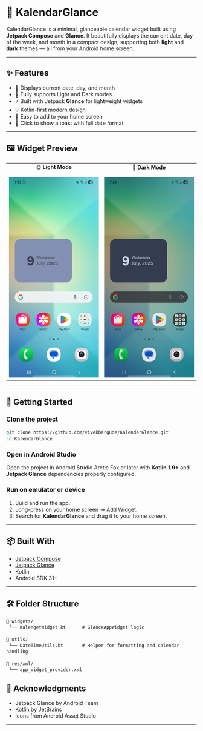 
# 📅 KalendarGlance

KalendarGlance is a minimal, glanceable calendar widget built using **Jetpack Compose** and **Glance**. It beautifully displays the current date, day of the week, and month in a compact design, supporting both **light** and **dark** themes — all from your Android home screen.

---

## ✨ Features

- 📆 Displays current date, day, and month
- 🌙 Fully supports Light and Dark modes
- ⚡ Built with Jetpack **Glance** for lightweight widgets
- 💡 Kotlin-first modern design
- 📱 Easy to add to your home screen
- 🎯 Click to show a toast with full date format

---

## 🖼️ Widget Preview

<table>
  <tr>
    <td align="center">
      🌞 <strong>Light Mode</strong><br><br>
      <img src="images/widget_light.png" width="240" alt="KalendarGlance Light Mode"/>
    </td>
    <td align="center">
      🌚 <strong>Dark Mode</strong><br><br>
      <img src="images/widget_dark.png" width="240" alt="KalendarGlance Dark Mode"/>
    </td>
  </tr>
</table>

---

## 🚀 Getting Started

### Clone the project

```bash
git clone https://github.com/vivekbargude/KalendarGlance.git
cd KalendarGlance
````

### Open in Android Studio

Open the project in Android Studio Arctic Fox or later with **Kotlin 1.9+** and **Jetpack Glance** dependencies properly configured.

### Run on emulator or device

1. Build and run the app.
2. Long-press on your home screen → Add Widget.
3. Search for **KalendarGlance** and drag it to your home screen.

---

## 📦 Built With

* [Jetpack Compose](https://developer.android.com/jetpack/compose)
* [Jetpack Glance](https://developer.android.com/develop/ui/glance)
* Kotlin
* Android SDK 31+

---

## 🛠️ Folder Structure

```
📁 widgets/
 └── KalengetWidget.kt      # GlanceAppWidget logic

📁 utils/
 └── DateTimeUtils.kt       # Helper for formatting and calendar handling

📁 res/xml/
 └── app_widget_provider.xml
```


## 🙌 Acknowledgments

* Jetpack Glance by Android Team
* Kotlin by JetBrains
* Icons from Android Asset Studio

---

